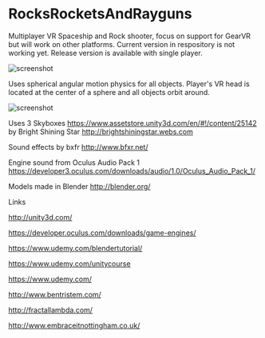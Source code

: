 # RocksRocketsAndRayguns

Multiplayer VR Spaceship and Rock shooter, focus on support for GearVR but will work on other platforms. Current version in respository is not working yet. Release version is available with single player.

![screenshot](/../master/vr_screenshot_01.jpg?raw=true) 

Uses spherical angular motion physics for all objects. Player's VR head is located at the center of a sphere and all objects orbit around.

![screenshot](/../master/sphere.jpg?raw=true) 

Uses 3 Skyboxes https://www.assetstore.unity3d.com/en/#!/content/25142 by Bright Shining Star http://brightshiningstar.webs.com

Sound effects by bxfr http://www.bfxr.net/

Engine sound from Oculus Audio Pack 1 https://developer3.oculus.com/downloads/audio/1.0/Oculus_Audio_Pack_1/

Models made in Blender http://blender.org/

Links

http://unity3d.com/

https://developer.oculus.com/downloads/game-engines/

https://www.udemy.com/blendertutorial/

https://www.udemy.com/unitycourse

https://www.udemy.com/

http://www.bentristem.com/

http://fractallambda.com/

http://www.embraceitnottingham.co.uk/
